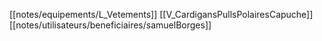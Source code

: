 [[notes/equipements/L_Vetements]] [[V_CardigansPullsPolairesCapuche]] [[notes/utilisateurs/beneficiaires/samuelBorges]]